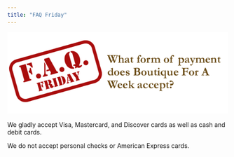 ```yaml
---
title: "FAQ Friday"
---
```


![](/img/blog/FAQ_Fridays-payment.png)

We gladly accept Visa, Mastercard, and Discover cards as well as cash and debit cards.

We do not accept personal checks or American Express cards.
